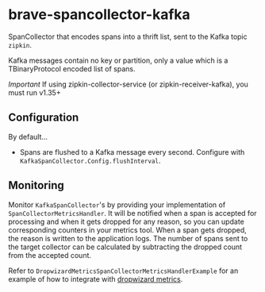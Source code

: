 # brave-spancollector-kafka #

SpanCollector that encodes spans into a thrift list, sent to the Kafka topic `zipkin`.

Kafka messages contain no key or partition, only a value which is a TBinaryProtocol encoded list of spans.

*Important*
If using zipkin-collector-service (or zipkin-receiver-kafka), you must run v1.35+

## Configuration ##

By default...

* Spans are flushed to a Kafka message every second. Configure with `KafkaSpanCollector.Config.flushInterval`.

## Monitoring ##

Monitor `KafkaSpanCollector`'s by providing your implementation of `SpanCollectorMetricsHandler`. It will
be notified when a span is accepted for processing and when it gets dropped for any reason, so you can update corresponding
counters in your metrics tool. When a span gets dropped, the reason is written to the application logs.
The number of spans sent to the target collector can be calculated by subtracting the dropped count from the accepted count.

Refer to `DropwizardMetricsSpanCollectorMetricsHandlerExample` for an example of how to integrate with
[dropwizard metrics](https://github.com/dropwizard/metrics).
